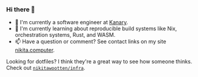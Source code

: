 ### Hi there 👋

<!--
**nikitawootten/nikitawootten** is a ✨ _special_ ✨ repository because its `README.md` (this file) appears on your GitHub profile.

Here are some ideas to get you started:

- 🔭 I’m currently working on ...
- 🌱 I’m currently learning ...
- 👯 I’m looking to collaborate on ...
- 🤔 I’m looking for help with ...
- 💬 Ask me about ...
- 📫 How to reach me: ...
- 😄 Pronouns: ...
- ⚡ Fun fact: ...
-->

- 🔭 I'm currently a software engineer at [Kanary](https://www.kanary.com/).
- 🌱 I'm currently learning about reproducible build systems like Nix, orchestration systems, Rust, and WASM.
- 📫 Have a question or comment? See contact links on my site [nikita.computer](https://nikita.computer).

Looking for dotfiles?
I think they're a great way to see how someone thinks.
Check out [`nikitawootten/infra`](https://github.com/nikitawootten/infra).
